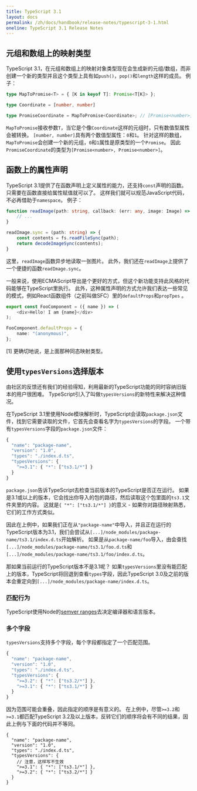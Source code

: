 ```yaml
---
title: TypeScript 3.1
layout: docs
permalink: /zh/docs/handbook/release-notes/typescript-3-1.html
oneline: TypeScript 3.1 Release Notes
---
```


## 元组和数组上的映射类型

TypeScript 3.1，在元组和数组上的映射对象类型现在会生成新的元组/数组，而非创建一个新的类型并且这个类型上具有如`push()`，`pop()`和`length`这样的成员。 例子：

```ts
type MapToPromise<T> = { [K in keyof T]: Promise<T[K]> };

type Coordinate = [number, number]

type PromiseCoordinate = MapToPromise<Coordinate>; // [Promise<number>, Promise<number>]
```

`MapToPromise`接收参数`T`，当它是个像`Coordinate`这样的元组时，只有数值型属性会被转换。 `[number, number]`具有两个数值型属性：`0`和`1`。 针对这样的数组，`MapToPromise`会创建一个新的元组，`0`和`1`属性是原类型的一个`Promise`。 因此`PromiseCoordinate`的类型为`[Promise<number>, Promise<number>]`。

## 函数上的属性声明

TypeScript 3.1提供了在函数声明上定义属性的能力，还支持`const`声明的函数。只需要在函数直接给属性赋值就可以了。 这样我们就可以规范JavaScript代码，不必再借助于`namespace`。 例子：

```ts
function readImage(path: string, callback: (err: any, image: Image) => void) {
    // ...
}

readImage.sync = (path: string) => {
    const contents = fs.readFileSync(path);
    return decodeImageSync(contents);
}
```

这里，`readImage`函数异步地读取一张图片。 此外，我们还在`readImage`上提供了一个便捷的函数`readImage.sync`。

一般来说，使用ECMAScript导出是个更好的方式，但这个新功能支持此风格的代码能够在TypeScript里执行。 此外，这种属性声明的方式允许我们表达一些常见的模式，例如React函数组件（之前叫做SFC）里的`defaultProps`和`propTpes` 。

```ts
export const FooComponent = ({ name }) => (
    <div>Hello! I am {name}</div>
);

FooComponent.defaultProps = {
    name: "(anonymous)",
};
```

\[1\] 更确切地说，是上面那种同态映射类型。

## 使用`typesVersions`选择版本

由社区的反馈还有我们的经验得知，利用最新的TypeScript功能的同时容纳旧版本的用户很困难。 TypeScript引入了叫做`typesVersions`的新特性来解决这种情况。

在TypeScript 3.1里使用Node模块解析时，TypeScript会读取`package.json`文件，找到它需要读取的文件，它首先会查看名字为`typesVersions`的字段。 一个带有`typesVersions`字段的`package.json`文件：

```js
{
  "name": "package-name",
  "version": "1.0",
  "types": "./index.d.ts",
  "typesVersions": {
    ">=3.1": { "*": ["ts3.1/*"] }
  }
}
```

`package.json`告诉TypeScript去检查当前版本的TypeScript是否正在运行。 如果是3.1或以上的版本，它会找出你导入的包的路径，然后读取这个包里面的`ts3.1`文件夹里的内容。 这就是`{ "*": ["ts3.1/*"] }`的意义 - 如果你对路径映射熟悉，它们的工作方式类似。

因此在上例中，如果我们正在从`"package-name"`中导入，并且正在运行的TypeScript版本为3.1，我们会尝试从`[...]/node_modules/package-name/ts3.1/index.d.ts`开始解析。 如果是从`package-name/foo`导入，由会查找`[...]/node_modules/package-name/ts3.1/foo.d.ts`和`[...]/node_modules/package-name/ts3.1/foo/index.d.ts`。

那如果当前运行的TypeScript版本不是3.1呢？ 如果`typesVersions`里没有能匹配上的版本，TypeScript将回退到查看`types`字段，因此TypeScript 3.0及之前的版本会重定向到`[...]/node_modules/package-name/index.d.ts`。

### 匹配行为

TypeScript使用Node的[semver ranges](https://github.com/npm/node-semver#ranges)去决定编译器和语言版本。

### 多个字段

`typesVersions`支持多个字段，每个字段都指定了一个匹配范围。

```js
{
  "name": "package-name",
  "version": "1.0",
  "types": "./index.d.ts",
  "typesVersions": {
    ">=3.2": { "*": ["ts3.2/*"] },
    ">=3.1": { "*": ["ts3.1/*"] }
  }
}
```

因为范围可能会重叠，因此指定的顺序是有意义的。 在上例中，尽管`>=3.2`和`>=3.1`都匹配TypeScript 3.2及以上版本，反转它们的顺序将会有不同的结果，因此上例与下面的代码并不等同。

```text
{
  "name": "package-name",
  "version": "1.0",
  "types": "./index.d.ts",
  "typesVersions": {
    // 注意，这样写不生效
    ">=3.1": { "*": ["ts3.1/*"] },
    ">=3.2": { "*": ["ts3.2/*"] }
  }
}
```

